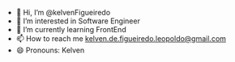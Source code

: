 - 👋 Hi, I’m @kelvenFigueiredo
- 👀 I’m interested in Software Engineer
- 🌱 I’m currently learning FrontEnd 
- 📫 How to reach me kelven.de.figueiredo.leopoldo@gmail.com
- 😄 Pronouns: Kelven

<!---
kelvenFigueiredo/kelvenFigueiredo is a ✨ special ✨ repository because its `README.md` (this file) appears on your GitHub profile.
You can click the Preview link to take a look at your changes.
--->
